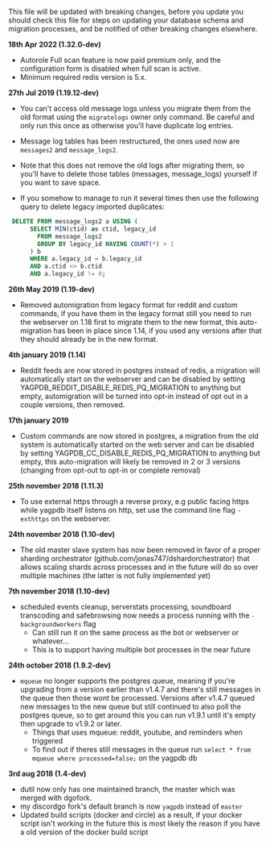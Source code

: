 This file will be updated with breaking changes, before you update you should check this file for steps on updating your database schema and migration processes, and be notified of other breaking changes elsewhere.

**18th Apr 2022 (1.32.0-dev)**

 - Autorole Full scan feature is now paid premium only, and the configuration form is disabled when full scan is active.
 - Minimum required redis version is 5.x.

**27th Jul 2019 (1.19.12-dev)**

 - You can't access old message logs unless you migrate them from the old format using the `migratelogs` owner only command. Be careful and only run this once as otherwise you'll have duplicate log entries.
 - Message log tables has been restructured, the ones used now are `messages2` and `message_logs2`. 
 - Note that this does not remove the old logs after migrating them, so you'll have to delete those tables (messages, message_logs) yourself if you want to save space.

 - If you somehow to manage to run it several times then use the following query to delete legacy imported duplicates:
```sql
 DELETE FROM message_logs2 a USING (
      SELECT MIN(ctid) as ctid, legacy_id
        FROM message_logs2 
        GROUP BY legacy_id HAVING COUNT(*) > 1
      ) b
      WHERE a.legacy_id = b.legacy_id
      AND a.ctid <> b.ctid
      AND a.legacy_id != 0;
```

**26th May 2019 (1.19-dev)**

 - Removed automigration from legacy format for reddit and custom commands, if you have them in the legacy format still you need to run the webserver on 1.18 first to migrate them to the new format, this auto-migration has been in place since 1.14, if you used any versions after that they should already be in the new format.

**4th january 2019 (1.14)**

 - Reddit feeds are now stored in postgres instead of redis, a migration will automatically start on the webserver and can be disabled by setting YAGPDB_REDDIT_DISABLE_REDIS_PQ_MIGRATION to anything but empty, automigration will be turned into opt-in instead of opt out in a couple versions, then removed.

**17th january 2019**

 - Custom commands are now stored in postgres, a migration from the old system is automatically started on the web server and can be disabled by setting YAGPDB_CC_DISABLE_REDIS_PQ_MIGRATION to anything but empty, this auto-migration will likely be removed in 2 or 3 versions (changing from opt-out to opt-in or complete removal)

**25th november 2018 (1.11.3)**

 - To use external https through a reverse proxy, e.g public facing https while yagpdb itself listens on http, set use the command line flag `-exthttps` on the webserver.

**24th november 2018 (1.10-dev)**

 - The old master slave system has now been removed in favor of a proper sharding orchestrator (github.com/jonas747/dshardorchestrator) that allows scaling shards across processes and in the future will do so over multiple machines (the latter is not fully implemented yet)

**7th november 2018 (1.10-dev)**
 - scheduled events cleanup, serverstats processing, soundboard transcoding and safebrowsing now needs a process running with the `-backgroundworkers` flag
     + Can still run it on the same process as the bot or webserver or whatever...
     + This is to support having multiple bot processes in the near future

**24th october 2018 (1.9.2-dev)**
 - `mqueue` no longer supports the postgres queue, meaning if you're upgrading from a version earlier than v1.4.7 and there's still messages in the queue then those wont be processed. Versions after v1.4.7 queued new messages to the new queue but still continued to also poll the postgres queue, so to get around this you can run v1.9.1 until it's empty then upgrade to v1.9.2 or later.
     + Things that uses mqueue: reddit, youtube, and reminders when triggered
     + To find out if theres still messages in the queue run `select * from mqueue where processed=false;` on the yagpdb db

**3rd aug 2018 (1.4-dev)**
 - dutil now only has one maintained branch, the master which was merged with dgofork.
 - my discordgo fork's default branch is now `yagpdb` instead of `master`
 - Updated build scripts (docker and circle) as a result, if your docker script isn't working in the future this is most likely the reason if you have a old version of the docker build script
